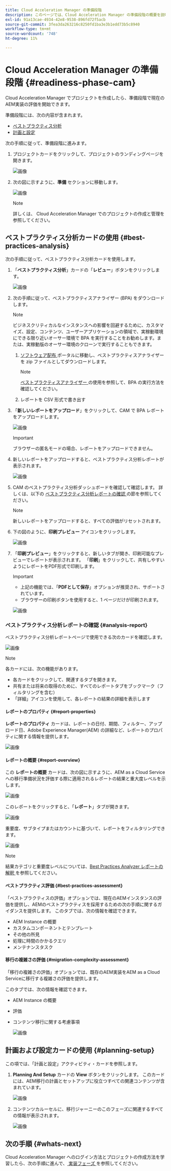 ```yaml
---
title: Cloud Acceleration Manager の準備段階
description: このページでは、Cloud Acceleration Manager の準備段階の概要を説明します。
exl-id: 91a13cae-4934-42e8-9538-896fd72f5acb
source-git-commit: 3fea3da263216c8250fd1ba3e3b1edd73b5c8940
workflow-type: tm+mt
source-wordcount: '748'
ht-degree: 11%

---
```


# Cloud Acceleration Manager の準備段階 {#readiness-phase-cam}

Cloud Acceleration Manager でプロジェクトを作成したら、準備段階で現在のAEM実装の評価を開始できます。

準備段階には、次の内容が含まれます。

* [ベストプラクティス分析](#best-practices-analysis)
* [計画と設定](#planning-setup)

次の手順に従って、準備段階に進みます。

1. プロジェクトカードをクリックして、プロジェクトのランディングページを開きます。

   ![画像](/help/move-to-cloud-service/cloud-acceleration-manager/assets/cam-landing1.png)

1. 次の図に示すように、**準備** セクションに移動します。

   ![画像](/help/move-to-cloud-service/cloud-acceleration-manager/assets/readiness-1.png)

   >[!NOTE]
   >詳しくは、 Cloud Acceleration Manager でのプロジェクトの作成と管理を参照してください。

## ベストプラクティス分析カードの使用 {#best-practices-analysis}

次の手順に従って、ベストプラクティス分析カードを使用します。

1. 「**ベストプラクティス分析**」カードの「**レビュー**」ボタンをクリックします。

   ![画像](/help/move-to-cloud-service/cloud-acceleration-manager/assets/readiness-2.png)

1. 次の手順に従って、ベストプラクティスアナライザー (BPA) をダウンロードします。

   >[!NOTE]
   >ビジネスクリティカルなインスタンスへの影響を回避するために、カスタマイズ、設定、コンテンツ、ユーザーアプリケーションの領域で、実稼動環境にできる限り近いオーサー環境で BPA を実行することをお勧めします。または、実稼動版のオーサー環境のクローンで実行することもできます。

   1. [ ソフトウェア配布 ](https://experience.adobe.com/#/downloads/content/software-distribution/en/aemcloud.html) ポータルに移動し、ベストプラクティスアナライザーを zip ファイルとしてダウンロードします。

      >[!NOTE]
      >[ ベストプラクティスアナライザー ](https://experienceleague.adobe.com/docs/experience-manager-cloud-service/moving/cloud-migration/best-practices-analyzer/using-best-practices-analyzer.html?lang=en#imp-considerations) の使用を参照して、BPA の実行方法を確認してください。

   1. レポートを CSV 形式で書き出す

1. 「**新しいレポートをアップロード**」をクリックして、CAM で BPA レポートをアップロードします。

   ![画像](/help/move-to-cloud-service/cloud-acceleration-manager/assets/readiness-3.png)

   >[!IMPORTANT]
   >ブラウザーの匿名モードの場合、レポートをアップロードできません。

1. 新しいレポートをアップロードすると、ベストプラクティス分析レポートが表示されます。

   ![画像](/help/move-to-cloud-service/cloud-acceleration-manager/assets/cam-bpareport.png)

1. CAM のベストプラクティス分析ダッシュボードを確認して確認します。 詳しくは、以下の [ ベストプラクティス分析レポートの確認 ](#analysis-report) の節を参照してください。

   >[!NOTE]
   >新しいレポートをアップロードすると、すべての評価がリセットされます。

1. 下の図のように、**印刷プレビュー** アイコンをクリックします。

   ![画像](/help/move-to-cloud-service/best-practices-analyzer/assets/bpa-printpreview1.png)

1. 「**印刷プレビュー**」をクリックすると、新しいタブが開き、印刷可能なプレビューでレポートが表示されます。 「**印刷**」をクリックして、共有しやすいようにレポートをPDF形式で印刷します。

   >[!IMPORTANT]
   >* 上記の機能では、「**PDFとして保存**」オプションが推奨され、サポートされています。
   >* ブラウザーの印刷ボタンを使用すると、1 ページだけが印刷されます。


   ![画像](/help/move-to-cloud-service/best-practices-analyzer/assets/bpa-printpreview2.png)

### ベストプラクティス分析レポートの確認 {#analysis-report}

ベストプラクティス分析レポートページで使用できる次のカードを確認します。

![画像](/help/move-to-cloud-service/cloud-acceleration-manager/assets/cam-bpareport.png)

>[!NOTE]
> 各カードには、次の機能があります。
>* 各カードをクリックして、関連するタブを開きます。
>* 共有または将来の取得のために、すべてのレポートタブをブックマーク（フィルタリングを含む）
>* 「詳細」アイコンを使用して、各レポートの結果の詳細を表示します


#### レポートのプロパティ {#report-properties}

**レポートのプロパティ** カードは、レポートの日付、期間、フィルター、アップロード日、Adobe Experience Manager(AEM) の詳細など、レポートのプロパティに関する情報を提供します。

![画像](/help/move-to-cloud-service/cloud-acceleration-manager/assets/report-properties.png)

#### レポートの概要 {#report-overview}

この **レポートの概要** カードは、次の図に示すように、AEM as a Cloud Serviceへの移行準備状況を評価する際に適用されるレポートの結果と重大度レベルを示します。

![画像](/help/move-to-cloud-service/cloud-acceleration-manager/assets/report-overview.png)

このレポートをクリックすると、「**レポート**」タブが開きます。

![画像](/help/move-to-cloud-service/cloud-acceleration-manager/assets/report-overview2.png)

重要度、サブタイプまたはカウントに基づいて、レポートをフィルタリングできます。

![画像](/help/move-to-cloud-service/cloud-acceleration-manager/assets/report-overview3.png)

>[!NOTE]
>結果カテゴリと重要度レベルについては、[Best Practices Analyzer レポートの解釈 ](https://experienceleague.adobe.com/docs/experience-manager-cloud-service/moving/cloud-migration/best-practices-analyzer/using-best-practices-analyzer.html?lang=en) を参照してください。

#### ベストプラクティス評価 {#best-practices-assessment}

「ベストプラクティスの評価」オプションでは、現在のAEMインスタンスの評価を提供し、AEMのベストプラクティスを採用するための次の手順に関するガイダンスを提供します。 このタブでは、次の情報を確認できます。

* AEM Instance の概要
* カスタムコンポーネントとテンプレート
* その他の所見
* 処理に時間のかかるクエリ
* メンテナンスタスク

#### 移行の複雑さの評価 {#migration-complexity-assessment}

「移行の複雑さの評価」オプションでは、既存のAEM実装をAEM as a Cloud Serviceに移行する複雑さの評価を提供します。

このタブでは、次の情報を確認できます。

* AEM Instance の概要
* 評価
* コンテンツ移行に関する考慮事項

   ![画像](/help/move-to-cloud-service/cloud-acceleration-manager/assets/migration-complexity-1.png)

## 計画および設定カードの使用 {#planning-setup}

この項では、「計画と設定」アクティビティ・カードを参照します。

1. **Planning And Setup** カードの **View** ボタンをクリックします。 このカードには、AEM移行の計画とセットアップに役立つすべての関連コンテンツが含まれています。

   ![画像](/help/move-to-cloud-service/cloud-acceleration-manager/assets/readiness-view.png)

1. コンテンツカルーセルに、移行ジャーニーのこのフェーズに関連するすべての情報が表示されます。

   ![画像](/help/move-to-cloud-service/cloud-acceleration-manager/assets/readiness-5-planning.png)

## 次の手順 {#whats-next}

Cloud Acceleration Manager へのログイン方法とプロジェクトの作成方法を学習したら、次の手順に進んで、[ 実装フェーズ ](https://experienceleague.adobe.com/docs/experience-manager-cloud-service/moving/cloud-acceleration-manager/using-cam/cam-implementation-phase.html?lang=en) を参照してください。
